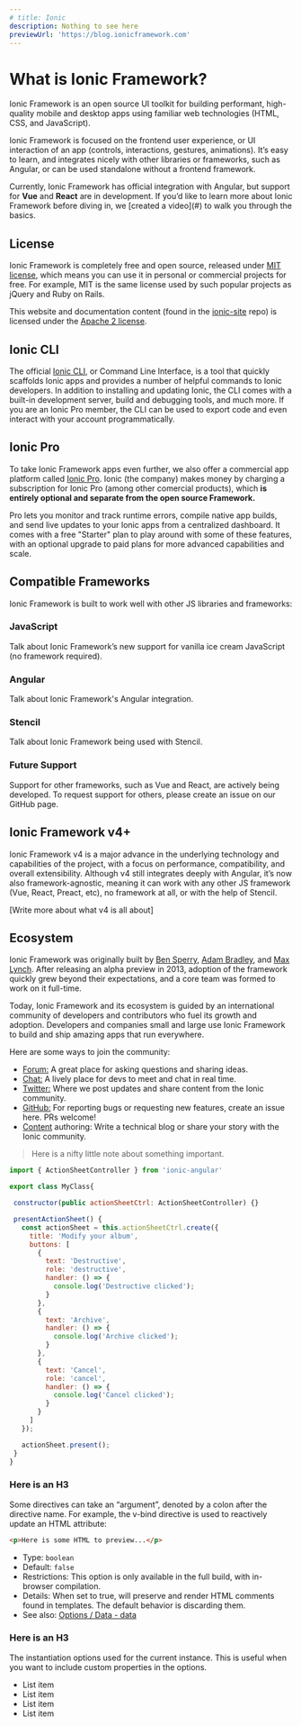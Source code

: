 ```yaml
---
# title: Ionic
description: Nothing to see here
previewUrl: 'https://blog.ionicframework.com'
---
```


# What is Ionic Framework?

<!-- TOC goes here -->

<p class='intro' markdown='1'>
Ionic Framework is an open source UI toolkit for building performant, high-quality mobile and desktop apps using familiar web technologies (HTML, CSS, and JavaScript).
</p>
<p class='intro' markdown='1'>
Ionic Framework is focused on the frontend user experience, or UI interaction of an app (controls, interactions, gestures, animations). It’s easy to learn, and integrates nicely with other libraries or frameworks, such as Angular, or can be used standalone without a frontend framework.
</p>
<p class='intro' markdown='1'>
Currently, Ionic Framework has official integration with Angular, but support for <strong>Vue</strong> and <strong>React</strong> are in development. If you’d like to learn more about Ionic Framework before diving in, we [created a video](#) to walk you through the basics.
</p>

## License

Ionic Framework is completely free and open source, released under <a href="https://opensource.org/licenses/MIT" target="_blank">MIT license</a>, which means you can use it in personal or commercial projects for free. For example, MIT is the same license used by such popular projects as jQuery and Ruby on Rails. 

This website and documentation content (found in the <a href="https://github.com/ionic-team/ionic-site" target="_blank">ionic-site</a> repo) is licensed under the <a href="https://www.apache.org/licenses/LICENSE-2.0" target="_blank">Apache 2 license</a>.


## Ionic CLI

The official [Ionic CLI](#), or Command Line Interface, is a tool that quickly scaffolds Ionic apps and provides a number of helpful commands to Ionic developers. In addition to installing and updating Ionic, the CLI comes with a built-in development server, build and debugging tools, and much more. If you are an Ionic Pro member, the CLI can be used to export code and even interact with your account programmatically.

## Ionic Pro

To take Ionic Framework apps even further, we also offer a commercial app platform called <a href="https://ionicframework.com/pro" target="_blank">Ionic Pro</a>. Ionic (the company) makes money by charging a subscription for Ionic Pro (among other comercial products), which <strong>is entirely optional and separate from the open source Framework.</strong> 

Pro lets you monitor and track runtime errors, compile native app builds, and send live updates to your Ionic apps from a centralized dashboard. It comes with a free "Starter" plan to play around with some of these features, with an optional upgrade to paid plans for more advanced capabilities and scale.

## Compatible Frameworks

Ionic Framework is built to work well with other JS libraries and frameworks:

### JavaScript

Talk about Ionic Framework’s new support for vanilla ice cream JavaScript (no framework required).

### Angular

Talk about Ionic Framework's Angular integration.

### Stencil

Talk about Ionic Framework being used with Stencil.

### Future Support

Support for other frameworks, such as Vue and React, are actively being developed. To request support for others, please create an issue on our GitHub page.

## Ionic Framework v4+

Ionic Framework v4 is a major advance in the underlying technology and capabilities of the project, with a focus on performance, compatibility, and overall extensibility. Although v4 still integrates deeply with Angular, it’s now also framework-agnostic, meaning it can work with any other JS framework (Vue, React, Preact, etc), no framework at all, or with the help of Stencil.

[Write more about what v4 is all about]

## Ecosystem

Ionic Framework was originally built by <a href="#" target="_blank">Ben Sperry</a>, <a href="#" target="_blank">Adam Bradley</a>, and <a href="#" target="_blank">Max Lynch</a>. After releasing an alpha preview in 2013, adoption of the framework quickly grew beyond their expectations, and a core team was formed to work on it full-time.

Today, Ionic Framework and its ecosystem is guided by an international community of developers and contributors who fuel its growth and adoption. Developers and companies small and large use Ionic Framework to build and ship amazing apps that run everywhere.

Here are some ways to join the community:

* <a href="#" target="_blank">Forum:</a> A great place for asking questions and sharing ideas.
* <a href="#" target="_blank">Chat:</a> A lively place for devs to meet and chat in real time.
* <a href="#" target="_blank">Twitter:</a> Where we post updates and share content from the Ionic community.
* <a href="#" target="_blank">GitHub:</a> For reporting bugs or requesting new features, create an issue here. PRs welcome!
* <a href="#" target="_blank">Content</a> authoring: Write a technical blog or share your story with the Ionic community.












<blockquote>
  <p>Here is a nifty little note about something important.</p>
</blockquote>


```js
import { ActionSheetController } from 'ionic-angular'

export class MyClass{

 constructor(public actionSheetCtrl: ActionSheetController) {}

 presentActionSheet() {
   const actionSheet = this.actionSheetCtrl.create({
     title: 'Modify your album',
     buttons: [
       {
         text: 'Destructive',
         role: 'destructive',
         handler: () => {
           console.log('Destructive clicked');
         }
       },
       {
         text: 'Archive',
         handler: () => {
           console.log('Archive clicked');
         }
       },
       {
         text: 'Cancel',
         role: 'cancel',
         handler: () => {
           console.log('Cancel clicked');
         }
       }
     ]
   });

   actionSheet.present();
 }
}
```

### Here is an H3

Some directives can take an “argument”, denoted by a colon after the directive name. For example, the v-bind directive is used to reactively update an HTML attribute:

```html
<p>Here is some HTML to preview...</p>
```

* Type: `boolean`
* Default: `false`
* Restrictions: This option is only available in the full build, with in-browser compilation.
* Details: When set to true, will preserve and render HTML comments found in templates. The
  default behavior is discarding them.
* See also: [Options / Data - data](#)

### Here is an H3

The instantiation options used for the current instance. This is useful when you want to include custom properties in the options.

* List item
* List item
* List item
* List item
